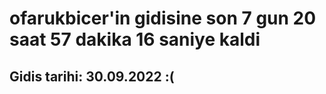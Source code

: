 # ofarukbicer'in gidisine son 7 gun 20 saat 57 dakika 16 saniye kaldi

## Gidis tarihi: 30.09.2022 :(